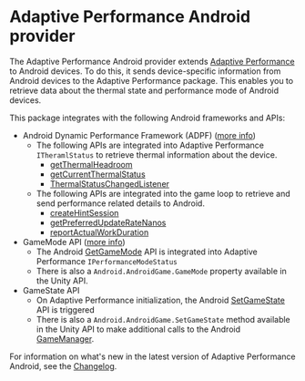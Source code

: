 # Adaptive Performance Android provider

The Adaptive Performance Android provider extends [Adaptive Performance](https://docs.unity3d.com/Packages/com.unity.adaptiveperformance@latest/index.html) to Android devices. To do this, it sends device-specific information from Android devices to the Adaptive Performance package. This enables you to retrieve data about the thermal state and performance mode of Android devices.

This package integrates with the following Android frameworks and APIs:
* Android Dynamic Performance Framework (ADPF) ([more info](https://developer.android.com/games/optimize/adpf))
  * The following APIs are integrated into Adaptive Performance `ITheramlStatus` to retrieve thermal information about the device.
    * [getThermalHeadroom](https://developer.android.com/reference/android/os/PowerManager#getThermalHeadroom(int))
    * [getCurrentThermalStatus](https://developer.android.com/reference/android/os/PowerManager#getCurrentThermalStatus())
    * [ThermalStatusChangedListener](https://developer.android.com/reference/android/os/PowerManager.OnThermalStatusChangedListener)
  * The following APIs are integrated into the game loop to retrieve and send performance related details to Android.
    * [createHintSession](https://developer.android.com/reference/android/os/PerformanceHintManager#createHintSession(int[],%20long))
    * [getPreferredUpdateRateNanos](https://developer.android.com/reference/android/os/PerformanceHintManager#getPreferredUpdateRateNanos())
    * [reportActualWorkDuration](https://developer.android.com/reference/android/os/PerformanceHintManager.Session#reportActualWorkDuration(long))
* GameMode API ([more info](https://developer.android.com/games/gamemode))
  * The Android [GetGameMode](https://developer.android.com/reference/android/app/GameManager#getGameMode()) API is integrated into Adaptive Performance `IPerformanceModeStatus`
  * There is also a `Android.AndroidGame.GameMode` property available in the Unity API.
* GameState API
  * On Adaptive Performance initialization, the Android [SetGameState](https://developer.android.com/reference/android/app/GameState) API is triggered
  * There is also a `Android.AndroidGame.SetGameState` method available in the Unity API to make additional calls to the Android [GameManager](https://developer.android.com/reference/android/app/GameManager).

For information on what's new in the latest version of Adaptive Performance Android, see the [Changelog](../changelog/CHANGELOG.html).
